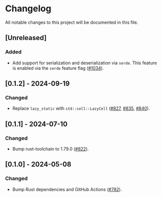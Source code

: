 # Changelog

All notable changes to this project will be documented in this file.

## [Unreleased]

### Added

- Add support for serialization and deserialization via `serde`. This feature is enabled via the
  `serde` feature flag ([#1034]).

[#1034]: https://github.com/stackabletech/operator-rs/pull/1034

## [0.1.2] - 2024-09-19

### Changed

- Replace `lazy_static` with `std::cell::LazyCell` ([#827], [#835], [#840]).

[#827]: https://github.com/stackabletech/operator-rs/pull/827
[#835]: https://github.com/stackabletech/operator-rs/pull/835
[#840]: https://github.com/stackabletech/operator-rs/pull/840

## [0.1.1] - 2024-07-10

### Changed

- Bump rust-toolchain to 1.79.0 ([#822]).

[#822]: https://github.com/stackabletech/operator-rs/pull/822

## [0.1.0] - 2024-05-08

### Changed

- Bump Rust dependencies and GitHub Actions ([#782]).

[#782]: https://github.com/stackabletech/operator-rs/pull/782

